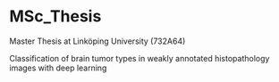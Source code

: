 # MSc_Thesis
Master Thesis at Linköping University (732A64)

Classification of brain tumor types in weakly annotated histopathology images with deep learning
